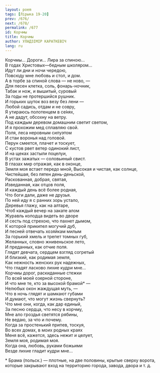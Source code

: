 ```yaml
---
layout: poem
tags: [Лірыка 19-20]
prev: /676/
next: /678/
permalink: /677
id: Корчмы
title: Корчмы
author: УЛАДЗІМІР КАРАТКЕВІЧ
lang: ru
---
```



Корчмы... Дороги... Лира за спиною...  
В годах Христовых—бедным школяром...  
Идут ли дни и ночи чередою,  
Повсюду мне любовь и стол, и дом.  
А в торбе за спиной слова — не ново, —  
Для песен клетка, соль, фонарь-ночник,  
Табак и нож, и вышитый, суровый  
За годы не протершийся рушник.  
И горьких шуток воз везу без лени —  
Любой садись, отдам и не совру,  
Я утираюсь полотенцем в се́нях,  
А не дадут, обсохну на ветру.  
Под каждым деревом домашним светит светом,  
И я прохожим мед сплавляю свой.  
Поля, леса неровным силуэтом  
И стаи воронья над головой.  
Перун смеется, плачет и тоскует,  
С кустов рвет ветер одинокий лист,  
И на щеках застыли поцелуи,  
В устах зажатых — соловьиный свист.  
В глазах мир отражая, как в оконце,  
Земля моя встает передо мной,
Высокая и чистая, как солнце,  
Чистейшая, без пятен день-деньской,  
Раскованная, добрая, святая,  
Изведанная, как отцов поля,  
И каждый день всё более родная,  
Что боги дали, даже не друзья.  
По ней иду я с ранних зорь устало,  
Деревья глажу, как на алтаре,  
Чтоб каждый вечер на закате алом  
Журавль колодца видеть во дворе  
И сесть под стрехою, что пахнет дымом,  
К которой прикипел могучий дуб,  
И песней отвечать хозяйкам милым  
За горький хмель и трепет томных губ,  
Желанных, словно жнивеньское лето,  
И преданных, как отчие поля.  
Глядят девчата, сердцем взгляд согретый  
И близкий, как родимая земля,  
Как нежность женских рук надежных,  
Что гладят ласково лихие кудри мне...  
Корчмы дорог, раскиданные стежки  
По всей моей озерной стороне,  
И что мне те, кто за высокой брамой\* —  
Нелюбых окон жаждущая муть, —  
Что в ночь глядят и шамкают губами  
И думают, что могут жизнь свернуть?  
Что мне они, когда, как дар единый,  
За песню сердца, что несу в корчму,  
Мне ало гроздья светятся рябины,  
Не ведаю, за что и почему.  
Когда за простенький припев, тоскуя,  
Во всех домах, в моих родных краях  
Меня всё, кажется, здесь нежит и целует,  
Земля моя, родимая моя.  
Когда она, любовь, руками божьими  
Везде лихие гладит кудри мне...  

\* Брама (польск.) — плотные, на две половины, крытые сверху ворота, которые закрывают вход на территорию города, завода,
двора и т. д.
